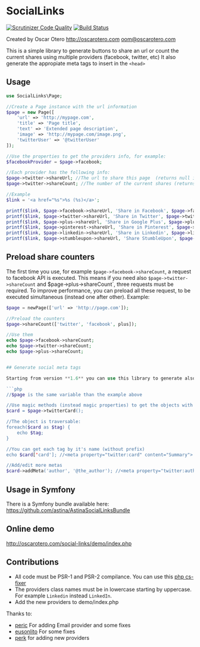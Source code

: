 # SocialLinks

[![Scrutinizer Code Quality](https://scrutinizer-ci.com/g/oscarotero/social-links/badges/quality-score.png?b=master)](https://scrutinizer-ci.com/g/oscarotero/social-links/?branch=master)
[![Build Status](https://travis-ci.org/oscarotero/social-links.svg?branch=master)](https://travis-ci.org/oscarotero/social-links)

Created by Oscar Otero <http://oscarotero.com> <oom@oscarotero.com>

This is a simple library to generate buttons to share an url or count the current shares using multiple providers (facebook, twitter, etc)
It also generate the appropiate meta tags to insert in the `<head>`

## Usage

```php
use SocialLinks\Page;

//Create a Page instance with the url information
$page = new Page([
	'url' => 'http://mypage.com',
	'title' => 'Page title',
	'text' => 'Extended page description',
	'image' => 'http://mypage.com/image.png',
	'twitterUser' => '@twitterUser'
]);

//Use the properties to get the providers info, for example:
$facebookProvider = $page->facebook;

//Each provider has the following info:
$page->twitter->shareUrl; //The url to share this page  (returns null if is not available)
$page->twitter->shareCount; //The number of the current shares (returns null if is not available)

//Example
$link = '<a href="%s">%s (%s)</a>';

printf($link, $page->facebook->shareUrl, 'Share in Facebook', $page->facebook->shareCount);
printf($link, $page->twitter->shareUrl, 'Share in Twitter', $page->twitter->shareCount);
printf($link, $page->plus->shareUrl, 'Share in Google Plus', $page->plus->shareCount);
printf($link, $page->pinterest->shareUrl, 'Share in Pinterest', $page->pinterest->shareCount);
printf($link, $page->linkedin->shareUrl, 'Share in Linkedin', $page->linkedin->shareCount);
printf($link, $page->stumbleupon->shareUrl, 'Share StumbleUpon', $page->stumbleupon->shareCount);
```

## Preload share counters

The first time you use, for example `$page->facebook->shareCount`, a request to facebook API is executed. This means if you need also `$page->twitter->shareCount` and $page->plus->shareCount`, three requests must be required. To improve performance, you can preload all these request, to be executed simultaneous (instead one after other). Example:

```php
$page = newPage(['url' => 'http://page.com']);

//Preload the counters
$page->shareCount(['twitter', 'facebook', plus]);

//Use them
echo $page->facebook->shareCount;
echo $page->twitter->shareCount;
echo $page->plus->shareCount;


## Generate social meta tags

Starting from version **1.6** you can use this library to generate also the tags for opengraph, twitter cards, etc. Example:

```php
//$page is the same variable than the example above

//Use magic methods (instead magic properties) to get the objects with specific metas:
$card = $page->twitterCard();

//The object is traversable:
foreach($card as $tag) {
	echo $tag;
}

//You can get each tag by it's name (without prefix)
echo $card['card']; //<meta property="twitter:card" content="Summary">

//Add/edit more metas
$card->addMeta('author', '@the_author'); //<meta property="twitter:author" content="@the_autor">
```


## Usage in Symfony

There is a Symfony bundle available here: https://github.com/astina/AstinaSocialLinksBundle

## Online demo

http://oscarotero.com/social-links/demo/index.php

## Contributions

* All code must be PSR-1 and PSR-2 compilance. You can use this [php cs-fixer](http://cs.sensiolabs.org/)
* The providers class names must be in lowercase starting by uppercase. For example `Linkedin` instead `LinkedIn`.
* Add the new providers to demo/index.php

Thanks to:

* [peric](https://github.com/peric) For adding Email provider and some fixes
* [eusonlito](https://github.com/eusonlito) For some fixes
* [perk](https://github.com/perk11) for adding new providers
